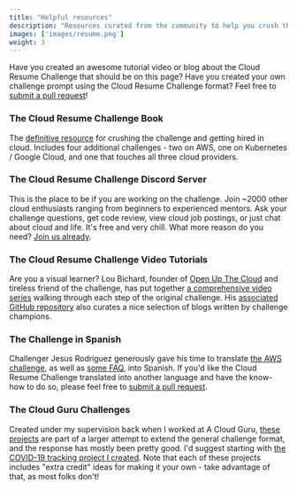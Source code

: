 ```yaml
---
title: "Helpful resources"
description: "Resources curated from the community to help you crush the Cloud Resume Challenge"
images: ['images/resume.png']
weight: 3
---
```


Have you created an awesome tutorial video or blog about the Cloud Resume Challenge that should be on this page? Have you created your own challenge prompt using the Cloud Resume Challenge format? Feel free to [submit a pull request](https://github.com/forrestbrazeal/resumechallenge)!

### The Cloud Resume Challenge Book
The [definitive resource](/book) for crushing the challenge and getting hired in cloud. Includes four additional challenges - two on AWS, one on Kubernetes / Google Cloud, and one that touches all three cloud providers.

### The Cloud Resume Challenge Discord Server
This is the place to be if you are working on the challenge. Join ~2000 other cloud enthusiasts ranging from beginners to experienced mentors. Ask your challenge questions, get code review, view cloud job postings, or just chat about cloud and life. It's free and very chill. What more reason do you need? [Join us already](https://discord.gg/2PTwAth).

### The Cloud Resume Challenge Video Tutorials
Are you a visual learner? Lou Bichard, founder of [Open Up The Cloud](https://openupthe.cloud/) and tireless friend of the challenge, has put together [a comprehensive video series](https://www.youtube.com/watch?v=e7vZe7qZFmE) walking through each step of the original challenge. His [associated GitHub repository](https://github.com/openupthecloud/cloud-resume-challenge) also curates a nice selection of blogs written by challenge champions.

### The Challenge in Spanish
Challenger Jesus Rodriguez generously gave his time to translate [the AWS challenge](https://cloudresumechallenge.dev/instructions_es/), as well as [some FAQ](https://cloudresumechallenge.dev/faq_es/), into Spanish. If you'd like the Cloud Resume Challenge translated into another language and have the know-how to do so, please feel free to [submit a pull request](https://github.com/forrestbrazeal/resumechallenge).

### The Cloud Guru Challenges
Created under my supervision back when I worked at A Cloud Guru, [these projects](https://acloudguru.com/blog/tag/cloudguruchallenge) are part of a larger attempt to extend the general challenge format, and the response has mostly been pretty good. I'd suggest starting with [the COVID-19 tracking project I created](https://acloudguru.com/blog/engineering/cloudguruchallenge-python-aws-etl). Note that each of these projects includes "extra credit" ideas for making it your own - take advantage of that, as most folks don't!
